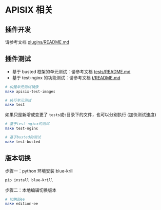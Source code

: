 # APISIX 相关

## 插件开发

请参考文档 [plugins/README.md](./plugins/README.md)


## 插件测试

- 基于 busted 框架的单元测试：请参考文档 [tests/README.md](./tests/README.md)
- 基于 test-nginx 的功能测试：请参考文档 [t/README.md](./t/README.md)

```bash
# 构建单元测试镜像
make apisix-test-images

# 执行单元测试
make test
```

如果只是新增或变更了 `tests`或`t`目录下的文件，也可以分别执行 (加快测试速度)

```bash
# 基于test-nginx的测试
make test-nginx

# 基于busted的测试
make test-busted
```


## 版本切换

步骤一：python 环境安装 blue-krill

```bash
pip install blue-krill
```

步骤二：本地编辑切换版本

```bash
# 切换到ee
make edition-ee
```
